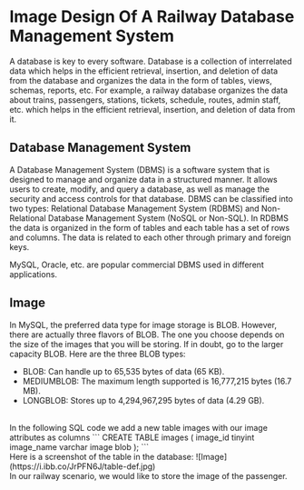 # Image Design Of A Railway Database Management System
A database is key to every software. Database is a collection of interrelated data which helps in the efficient retrieval, insertion, and deletion of data from the database and organizes the data in the form of tables, views, schemas, reports, etc. For example, a railway database organizes the data about trains, passengers, stations, tickets, schedule, routes, admin staff, etc. which helps in the efficient retrieval, insertion, and deletion of data from it.

## Database Management System
A Database Management System (DBMS) is a software system that is designed to manage and organize data in a structured manner. It allows users to create, modify, and query a database, as well as manage the security and access controls for that database. DBMS can be classified into two types: Relational Database Management System (RDBMS) and Non-Relational Database Management System (NoSQL or Non-SQL). In RDBMS the data is organized in the form of tables and each table has a set of rows and columns. The data is related to each other through primary and foreign keys.

MySQL, Oracle, etc. are popular commercial DBMS used in different applications.

## Image
In MySQL, the preferred data type for image storage is BLOB. However, there are actually three flavors of BLOB. The one you choose depends on the size of the images that you will be storing. If in doubt, go to the larger capacity BLOB. Here are the three BLOB types:
* BLOB: Can handle up to 65,535 bytes of data (65 KB).
* MEDIUMBLOB: The maximum length supported is 16,777,215 bytes (16.7 MB).
* LONGBLOB: Stores up to 4,294,967,295 bytes of data (4.29 GB).
<br>
In the following SQL code we add a new table images with our image attributes as columns
```
CREATE TABLE images (
image_id tinyint
image_name varchar
image blob
);
```
<br>
Here is a screenshot of the table in the database:
![Image](https://i.ibb.co/JrPFN6J/table-def.jpg)
<br>
In our railway scenario, we would like to store the image of the passenger.
